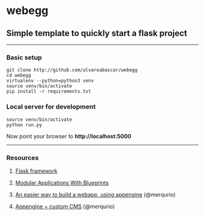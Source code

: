 # webegg
## Simple template to quickly start a flask project

--------------------

### Basic setup
```{bash}
git clone http://github.com/alvaroabascar/webegg
cd webegg
virtualenv --python=python3 venv
source venv/bin/activate
pip install -r requirements.txt
```

### Local server for development
```{bash}
source venv/bin/activate
python run.py
```
Now point your browser to **http://localhost:5000**


----------------------

### Resources

1. [Flask framework](http://flask.pocoo.org/)

2. [Modular Applications With Blueprints](http://flask.pocoo.org/docs/0.10/blueprints/)

3. [An easier way to build a webapp, using appengine](https://github.com/merqurio/flask-on-appengine) (@merqurio)

4. [Appengine + custom CMS](https://github.com/merqurio/kolore) (@merqurio)
